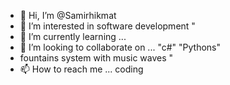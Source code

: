 - 👋 Hi, I’m @Samirhikmat
- 👀 I’m interested in software development "
- 🌱 I’m currently learning ...
- 💞️ I’m looking to collaborate on ... "c#" "Pythons"
- fountains system with music waves "
- 📫 How to reach me ... coding

<!---
Samirhikmat/Samirhikmat is a ✨ special ✨ repository because its `README.md` (this file) appears on your GitHub profile.
You can click the Preview link to take a look at your changes.
--->
